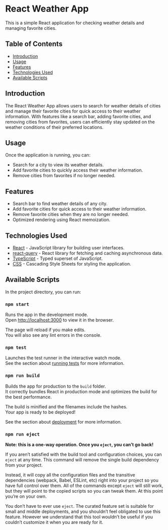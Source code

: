 # React Weather App

This is a simple React application for checking weather details and managing favorite cities.

## Table of Contents

- [Introduction](#introduction)
- [Usage](#usage)
- [Features](#features)
- [Technologies Used](#technologies-used)
- [Available Scripts](#available-scripts)

## Introduction

The React Weather App allows users to search for weather details of cities and manage their favorite cities for quick access to their weather information. With features like a search bar, adding favorite cities, and removing cities from favorites, users can efficiently stay updated on the weather conditions of their preferred locations.

## Usage

Once the application is running, you can:

- Search for a city to view its weather details.
- Add favorite cities to quickly access their weather information.
- Remove cities from favorites if no longer needed.

## Features

- Search bar to find weather details of any city.
- Add favorite cities for quick access to their weather information.
- Remove favorite cities when they are no longer needed.
- Optimized rendering using React memoization.

## Technologies Used

- [React](https://reactjs.org/) - JavaScript library for building user interfaces.
- [react-query](https://react-query.tanstack.com/) - React library for fetching and caching asynchronous data.
- [TypeScript](https://www.typescriptlang.org/) - Typed superset of JavaScript.
- [CSS](https://developer.mozilla.org/en-US/docs/Web/CSS) - Cascading Style Sheets for styling the application.

## Available Scripts

In the project directory, you can run:

### `npm start`

Runs the app in the development mode.\
Open [http://localhost:3000](http://localhost:3000) to view it in the browser.

The page will reload if you make edits.\
You will also see any lint errors in the console.

### `npm test`

Launches the test runner in the interactive watch mode.\
See the section about [running tests](https://facebook.github.io/create-react-app/docs/running-tests) for more information.

### `npm run build`

Builds the app for production to the `build` folder.\
It correctly bundles React in production mode and optimizes the build for the best performance.

The build is minified and the filenames include the hashes.\
Your app is ready to be deployed!

See the section about [deployment](https://facebook.github.io/create-react-app/docs/deployment) for more information.

### `npm run eject`

**Note: this is a one-way operation. Once you `eject`, you can’t go back!**

If you aren’t satisfied with the build tool and configuration choices, you can `eject` at any time. This command will remove the single build dependency from your project.

Instead, it will copy all the configuration files and the transitive dependencies (webpack, Babel, ESLint, etc) right into your project so you have full control over them. All of the commands except `eject` will still work, but they will point to the copied scripts so you can tweak them. At this point you’re on your own.

You don’t have to ever use `eject`. The curated feature set is suitable for small and middle deployments, and you shouldn’t feel obligated to use this feature. However we understand that this tool wouldn’t be useful if you couldn’t customize it when you are ready for it.

